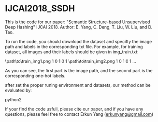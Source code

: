 # IJCAI2018_SSDH
This is the code for our paper: "Semantic Structure-based Unsupervised Deep Hashing" IJCAI 2018.
Author: E. Yang, C. Deng, T. Liu, W. Liu, and D. Tao.

To run the code, you should download the dataset and specifty the image path and labels in the corresponding txt file.
For example, for training dataset, all images and their labels should be given in img_train.txt:

\path\to\train_img1.png 1 0 1 0 1
\path\to\train_img2.png 1 0 1 0 1
...

As you can see, the first part is the image path, and the second part is the corresponding one-hot labels.

after set the proper runing environment and datasets, our method can be evaluated by:

python2 

If your find the code usfull, please cite our paper, and if you have any questions, please feel free to contact Erkun Yang (erkunyang@gmail.com)
